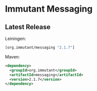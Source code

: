 # Immutant Messaging

## Latest Release

Leiningen:

``` clj
[org.immutant/messaging "2.1.7"]
```

Maven:

``` xml
<dependency>
  <groupId>org.immutant</groupId>
  <artifactId>messaging</artifactId>
  <version>2.1.7</version>
</dependency>
```
